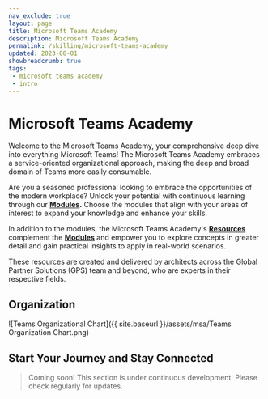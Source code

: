 ```yaml
---
nav_exclude: true
layout: page
title: Microsoft Teams Academy
description: Microsoft Teams Academy
permalink: /skilling/microsoft-teams-academy
updated: 2023-08-01
showbreadcrumb: true
tags: 
 - microsoft teams academy
 - intro
---
```


# Microsoft Teams Academy

Welcome to the Microsoft Teams Academy, your comprehensive deep dive into everything Microsoft Teams! The Microsoft Teams Academy embraces a service-oriented organizational approach, making the deep and broad domain of Teams more easily consumable.

Are you a seasoned professional looking to embrace the opportunities of the modern workplace? Unlock your potential with continuous learning through our **[Modules](/PartnerResources/skilling/microsoft-teams-academy/modules).** Choose the modules that align with your areas of interest to expand your knowledge and enhance your skills.

In addition to the modules, the Microsoft Teams Academy's **[Resources](/PartnerResources/modern-workplace/)** complement the **[Modules](/PartnerResources/skilling/microsoft-teams-academy/modules)** and empower you to explore concepts in greater detail and gain practical insights to apply in real-world scenarios.

These resources are created and delivered by architects across the Global Partner Solutions (GPS) team and beyond, who are experts in their respective fields.

## Organization
![Teams Organizational Chart]({{ site.baseurl }}/assets/msa/Teams Organization Chart.png)

## Start Your Journey and Stay Connected

> Coming soon! This section is under continuous development. Please check regularly for updates.